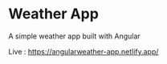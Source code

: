 # Weather App
A simple weather app built with Angular

Live : https://angularweather-app.netlify.app/